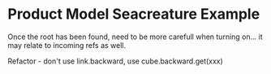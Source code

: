 # Product Model Seacreature Example

Once the root has been found, need to be more carefull when turning on... it may relate to incoming refs as well.

Refactor - don't use link.backward, use cube.backward.get(xxx)